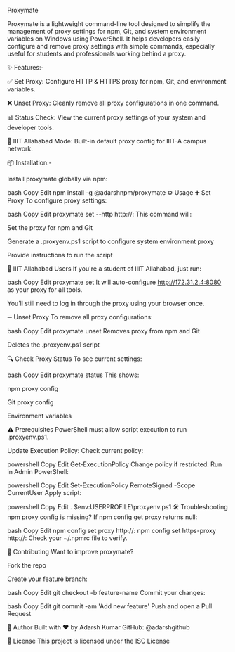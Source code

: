 Proxymate


Proxymate is a lightweight command-line tool designed to simplify the management of proxy settings for npm, Git, and system environment variables on Windows using PowerShell. It helps developers easily configure and remove proxy settings with simple commands, especially useful for students and professionals working behind a proxy.


✨ Features:-

✅ Set Proxy: Configure HTTP & HTTPS proxy for npm, Git, and environment variables.

❌ Unset Proxy: Cleanly remove all proxy configurations in one command.

📊 Status Check: View the current proxy settings of your system and developer tools.

🏫 IIIT Allahabad Mode: Built-in default proxy config for IIIT-A campus network.



📦 Installation:-

Install proxymate globally via npm:

bash
Copy
Edit
npm install -g @adarshnpm/proxymate
⚙️ Usage
➕ Set Proxy
To configure proxy settings:

bash
Copy
Edit
proxymate set --http http://<your-proxy>:<port>
This command will:

Set the proxy for npm and Git

Generate a .proxyenv.ps1 script to configure system environment proxy

Provide instructions to run the script

🏫 IIIT Allahabad Users
If you're a student of IIIT Allahabad, just run:

bash
Copy
Edit
proxymate set
It will auto-configure http://172.31.2.4:8080 as your proxy for all tools.

You’ll still need to log in through the proxy using your browser once.

➖ Unset Proxy
To remove all proxy configurations:

bash
Copy
Edit
proxymate unset
Removes proxy from npm and Git

Deletes the .proxyenv.ps1 script

🔍 Check Proxy Status
To see current settings:

bash
Copy
Edit
proxymate status
This shows:

npm proxy config

Git proxy config

Environment variables

⚠️ Prerequisites
PowerShell must allow script execution to run .proxyenv.ps1.

Update Execution Policy:
Check current policy:

powershell
Copy
Edit
Get-ExecutionPolicy
Change policy if restricted:
Run in Admin PowerShell:

powershell
Copy
Edit
Set-ExecutionPolicy RemoteSigned -Scope CurrentUser
Apply script:

powershell
Copy
Edit
. $env:USERPROFILE\proxyenv.ps1
🛠️ Troubleshooting
npm proxy config is missing?
If npm config get proxy returns null:

bash
Copy
Edit
npm config set proxy http://<your-proxy>:<port>
npm config set https-proxy http://<your-proxy>:<port>
Check your ~/.npmrc file to verify.

🤝 Contributing
Want to improve proxymate?

Fork the repo

Create your feature branch:

bash
Copy
Edit
git checkout -b feature-name
Commit your changes:

bash
Copy
Edit
git commit -am 'Add new feature'
Push and open a Pull Request

👤 Author
Built with ❤️ by Adarsh Kumar
GitHub: @adarshgithub

📄 License
This project is licensed under the ISC License
